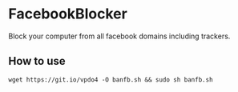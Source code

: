 # FacebookBlocker
Block your computer from all facebook domains including trackers.
## How to use
```shell
wget https://git.io/vpdo4 -O banfb.sh && sudo sh banfb.sh
```
